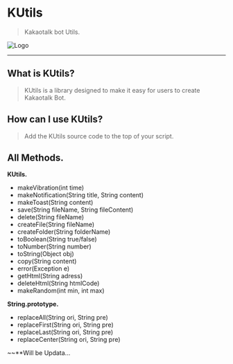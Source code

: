 # KUtils
> Kakaotalk bot Utils.

![Logo](https://blogthumb.pstatic.net/MjAxOTAxMTFfMTYy/MDAxNTQ3MjE3MjYyMjAy.zu4YQKbqflkpqmk-Pz7L4dSJzYk_wJJQeH_bDo8un-Ig.eAxgLcgXSHwmtCIp6M1Dt29feaL4_Ck9To7PAdw2xVMg.GIF.wltjdqls5304/logo.gif?type=w2)

-------

## What is KUtils?
> KUtils is a library designed to make it easy for users to create Kakaotalk Bot.

## How can I use KUtils?
> Add the KUtils source code to the top of your script.

## All Methods.
**KUtils.**
- makeVibration(int time)
- makeNotification(String title, String content)
- makeToast(String content)
- save(String fileName, String fileContent)
- delete(String fileName)
- createFile(String fileName)
- createFolder(String folderName)
- toBoolean(String true/false)
- toNumber(String number)
- toString(Object obj)
- copy(String content)
- error(Exception e)
- getHtml(String adress)
- deleteHtml(String htmlCode)
- makeRandom(int min, int max)

**String.prototype.**
- replaceAll(String ori, String pre)
- replaceFirst(String ori, String pre)
- replaceLast(String ori, String pre)
- replaceCenter(String ori, String pre)


~~**Will be Updata...